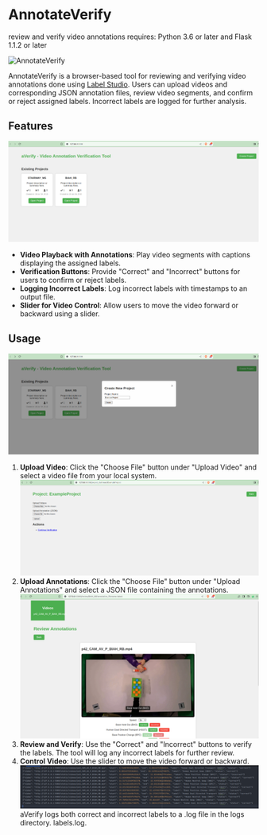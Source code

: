 # AnnotateVerify
review and verify video annotations
requires: Python 3.6 or later and Flask 1.1.2 or later


![AnnotateVerify](media/aVerify.gif)

AnnotateVerify is a browser-based tool for reviewing and verifying video annotations done using [Label Studio](https://labelstud.io/). Users can upload videos and corresponding JSON annotation files, review video segments, and confirm or reject assigned labels. Incorrect labels are logged for further analysis.

## Features
![AnnotateVerify](media/AnnotateVerify.png)
- **Video Playback with Annotations**: Play video segments with captions displaying the assigned labels.
- **Verification Buttons**: Provide "Correct" and "Incorrect" buttons for users to confirm or reject labels.
- **Logging Incorrect Labels**: Log incorrect labels with timestamps to an output file.
- **Slider for Video Control**: Allow users to move the video forward or backward using a slider.

## Usage
![AnnotateVerify](media/create_project.png)
1. **Upload Video**: Click the "Choose File" button under "Upload Video" and select a video file from your local system.
![AnnotateVerify](media/upload_videos_json.png)
2. **Upload Annotations**: Click the "Choose File" button under "Upload Annotations" and select a JSON file containing the annotations.
![AnnotateVerify](media/aVerify-verify.png)
3. **Review and Verify**: Use the "Correct" and "Incorrect" buttons to verify the labels. The tool will log any incorrect labels for further review.
4. **Control Video**: Use the slider to move the video forward or backward.
![AnnotateVerify](media/aVerify-logs.png)
aVerify logs both correct and incorrect labels to a .log file in the logs directory. labels.log.
